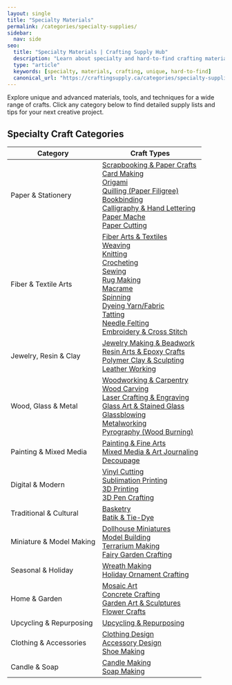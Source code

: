 ```yaml
---
layout: single
title: "Specialty Materials"
permalink: /categories/specialty-supplies/
sidebar:
  nav: side
seo:
  title: "Specialty Materials | Crafting Supply Hub"
  description: "Learn about specialty and hard-to-find crafting materials."
  type: "article"
  keywords: [specialty, materials, crafting, unique, hard-to-find]
  canonical_url: "https://craftingsupply.ca/categories/specialty-supplies/"
---
```


Explore unique and advanced materials, tools, and techniques for a wide range of crafts. Click any category below to find detailed supply lists and tips for your next creative project.

## Specialty Craft Categories

| Category | Craft Types |
|---|---|
| Paper & Stationery | [Scrapbooking & Paper Crafts](/categories/specialty-supplies/scrapbooking-paper-crafts/)<br>[Card Making](/categories/specialty-supplies/card-making/)<br>[Origami](/categories/specialty-supplies/origami/)<br>[Quilling (Paper Filigree)](/categories/specialty-supplies/quilling-paper-filigree/)<br>[Bookbinding](/categories/specialty-supplies/bookbinding/)<br>[Calligraphy & Hand Lettering](/categories/specialty-supplies/calligraphy-hand-lettering/)<br>[Paper Mache](/categories/specialty-supplies/paper-mache/)<br>[Paper Cutting](/categories/specialty-supplies/paper-cutting/) |
| Fiber & Textile Arts | [Fiber Arts & Textiles](/categories/specialty-supplies/fiber-arts-textiles/)<br>[Weaving](/categories/specialty-supplies/weaving/)<br>[Knitting](/categories/specialty-supplies/knitting/)<br>[Crocheting](/categories/specialty-supplies/crocheting/)<br>[Sewing](/categories/specialty-supplies/sewing/)<br>[Rug Making](/categories/specialty-supplies/rug-making/)<br>[Macrame](/categories/specialty-supplies/macrame/)<br>[Spinning](/categories/specialty-supplies/spinning/)<br>[Dyeing Yarn/Fabric](/categories/specialty-supplies/dyeing-yarn-fabric/)<br>[Tatting](/categories/specialty-supplies/tatting/)<br>[Needle Felting](/categories/specialty-supplies/needle-felting/)<br>[Embroidery & Cross Stitch](/categories/specialty-supplies/embroidery-cross-stitch/) |
| Jewelry, Resin & Clay | [Jewelry Making & Beadwork](/categories/specialty-supplies/jewelry-making-beadwork/)<br>[Resin Arts & Epoxy Crafts](/categories/specialty-supplies/resin-arts-epoxy-crafts/)<br>[Polymer Clay & Sculpting](/categories/specialty-supplies/polymer-clay-sculpting/)<br>[Leather Working](/categories/specialty-supplies/leather-working/) |
| Wood, Glass & Metal | [Woodworking & Carpentry](/categories/specialty-supplies/woodworking-carpentry/)<br>[Wood Carving](/categories/specialty-supplies/wood-carving/)<br>[Laser Crafting & Engraving](/categories/specialty-supplies/laser-crafting-engraving/)<br>[Glass Art & Stained Glass](/categories/specialty-supplies/glass-art-stained-glass/)<br>[Glassblowing](/categories/specialty-supplies/glassblowing/)<br>[Metalworking](/categories/specialty-supplies/metalworking/)<br>[Pyrography (Wood Burning)](/categories/specialty-supplies/pyrography-wood-burning/) |
| Painting & Mixed Media | [Painting & Fine Arts](/categories/specialty-supplies/painting-fine-arts/)<br>[Mixed Media & Art Journaling](/categories/specialty-supplies/mixed-media-art-journaling/)<br>[Decoupage](/categories/specialty-supplies/decoupage/) |
| Digital & Modern | [Vinyl Cutting](/categories/specialty-supplies/vinyl-cutting/)<br>[Sublimation Printing](/categories/specialty-supplies/sublimation-printing/)<br>[3D Printing](/categories/specialty-supplies/3d-printing/)<br>[3D Pen Crafting](/categories/specialty-supplies/3d-pen-crafting/) |
| Traditional & Cultural | [Basketry](/categories/specialty-supplies/basketry/)<br>[Batik & Tie-Dye](/categories/specialty-supplies/batik-tie-dye/) |
| Miniature & Model Making | [Dollhouse Miniatures](/categories/specialty-supplies/dollhouse-miniatures/)<br>[Model Building](/categories/specialty-supplies/model-building/)<br>[Terrarium Making](/categories/specialty-supplies/terrarium-making/)<br>[Fairy Garden Crafting](/categories/specialty-supplies/fairy-garden-crafting/) |
| Seasonal & Holiday | [Wreath Making](/categories/specialty-supplies/wreath-making/)<br>[Holiday Ornament Crafting](/categories/specialty-supplies/holiday-ornament-crafting/) |
| Home & Garden | [Mosaic Art](/categories/specialty-supplies/mosaic-art/)<br>[Concrete Crafting](/categories/specialty-supplies/concrete-crafting/)<br>[Garden Art & Sculptures](/categories/specialty-supplies/garden-art-sculptures/)<br>[Flower Crafts](/categories/specialty-supplies/flower-crafts/) |
| Upcycling & Repurposing | [Upcycling & Repurposing](/categories/specialty-supplies/upcycling-repurposing/) |
| Clothing & Accessories | [Clothing Design](/categories/specialty-supplies/clothing-design/)<br>[Accessory Design](/categories/specialty-supplies/accessory-design/)<br>[Shoe Making](/categories/specialty-supplies/shoe-making/) |
| Candle & Soap | [Candle Making](/categories/specialty-supplies/candle-making/)<br>[Soap Making](/categories/specialty-supplies/soap-making/) |
